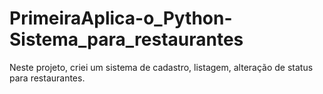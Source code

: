 # PrimeiraAplica-o_Python-Sistema_para_restaurantes
Neste projeto, criei um sistema de cadastro, listagem, alteração de status para restaurantes.

